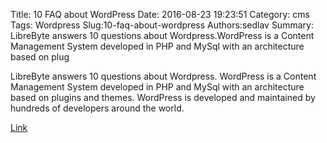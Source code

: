 Title: 10 FAQ about WordPress
Date: 2016-08-23 19:23:51
Category: cms
Tags: Wordpress
Slug:10-faq-about-wordpress
Authors:sedlav
Summary: LibreByte answers 10 questions about Wordpress.WordPress is a Content Management System developed in PHP and MySql with an architecture based on plug

LibreByte answers 10 questions about Wordpress.
WordPress is a Content Management System developed in PHP and MySql with an architecture based on plugins and themes. WordPress is developed and maintained by hundreds of developers around the world.

[Link](http://www.librebyte.net/en/cms/10-questions-and-answers-about-wordpress/)
